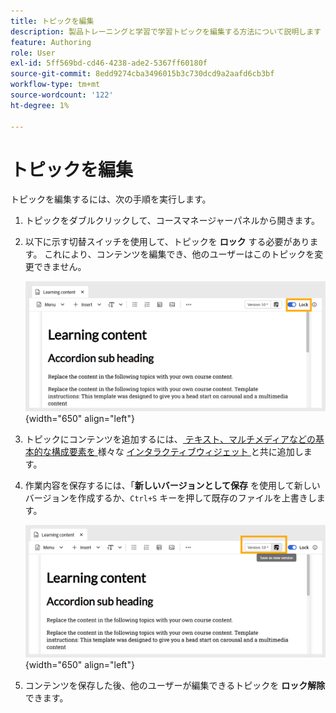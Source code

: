 ```yaml
---
title: トピックを編集
description: 製品トレーニングと学習で学習トピックを編集する方法について説明します
feature: Authoring
role: User
exl-id: 5ff569bd-cd46-4238-ade2-5367ff60180f
source-git-commit: 8edd9274cba3496015b3c730dcd9a2aafd6cb3bf
workflow-type: tm+mt
source-wordcount: '122'
ht-degree: 1%

---
```


# トピックを編集

トピックを編集するには、次の手順を実行します。

1. トピックをダブルクリックして、コースマネージャーパネルから開きます。
1. 以下に示す切替スイッチを使用して、トピックを **ロック** する必要があります。 これにより、コンテンツを編集でき、他のユーザーはこのトピックを変更できません。

   ![](assets/lock-learning-content.png){width="650" align="left"}

1. トピックにコンテンツを追加するには、[ テキスト、マルチメディアなどの基本的な構成要素を ](./lc-basic-blocks.md) 様々な [ インタラクティブウィジェット ](./lc-widgets.md) と共に追加します。
1. 作業内容を保存するには、「**新しいバージョンとして保存** を使用して新しいバージョンを作成するか、`Ctrl+S` キーを押して既存のファイルを上書きします。

   ![](assets/saving-learning-content.png){width="650" align="left"}

1. コンテンツを保存した後、他のユーザーが編集できるトピックを **ロック解除** できます。
